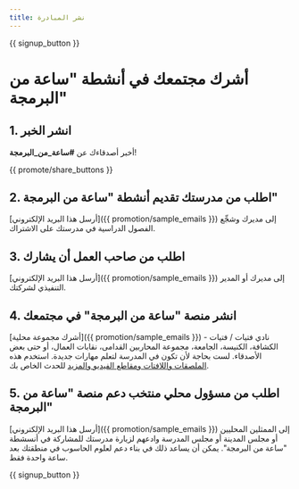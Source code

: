 ```yaml
---
title: نشر المبادرة
---
```


{{ signup_button }}

# أشرك مجتمعك في أنشطة "ساعة من البرمجة"

## 1. انشر الخبر

أخبر أصدقاءك عن **#ساعة_من_البرمجة**!

{{ promote/share_buttons }}

## 2. اطلب من مدرستك تقديم أنشطة "ساعة من البرمجة"

[أرسل هذا البريد الإلكتروني]({{ promotion/sample_emails }}) إلى مديرك وشجِّع الفصول الدراسية في مدرستك على الاشتراك.

## 3. اطلب من صاحب العمل أن يشارك

[أرسل هذا البريد الإلكتروني]({{ promotion/sample_emails }}) إلى مديرك أو المدير التنفيذي لشركتك.

## 4. انشر منصة "ساعة من البرمجة" في مجتمعك

[أشرك مجموعة محلية]({{ promotion/sample_emails }}) - نادي فتيات / فتيات الكشافة، الكنيسة، الجامعة، مجموعة المحاربين القدامى، نقابات العمال، أو حتى بعض الأصدقاء. لست بحاجة لأن تكون في المدرسة لتعلم مهارات جديدة. استخدم هذه [الملصقات واللافتات ومقاطع الفيديو والمزيد](/promote/resources) للحدث الخاص بك.

## 5. اطلب من مسؤول محلي منتخب دعم منصة "ساعة من البرمجة"

[أرسل هذا البريد الإلكتروني]({{ promotion/sample_emails }}) إلى الممثلين المحليين أو مجلس المدينة أو مجلس المدرسة وادعهم لزيارة مدرستك للمشاركة في أنسشطة "ساعة من البرمجة". يمكن أن يساعد ذلك في بناء دعم لعلوم الحاسوب في منطقتك بعد ساعة واحدة فقط.

{{ signup_button }}